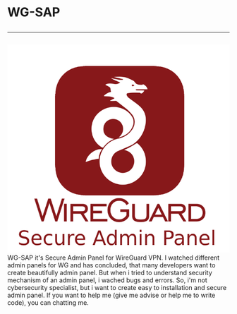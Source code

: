 # WG-SAP<hr>
![Octocat](https://raw.githubusercontent.com/okis-okis/WG-SAP/main/WG-SAP.png "WG-SAP logo")
WG-SAP it's Secure Admin Panel for WireGuard VPN. I watched different admin panels for WG and has concluded, that many developers want to create beautifully admin panel. But when i tried to understand security mechanism of an admin panel, i wached bugs and errors. So, i'm not cybersecurity specialist, but i want to create easy to installation and secure admin panel. If you want to help me (give me advise or help me to write code), you can chatting me.

